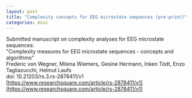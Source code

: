 ```yaml
---
layout: post
title: "Complexity concepts for EEG microstate sequences (pre-print)"
categories: misc
---
```


Submitted manuscript on complexity analyses for EEG microstate sequences:  
"Complexity measures for EEG microstate sequences - concepts and algorithms"  
Frederic von Wegner, Milena Wiemers, Gesine Hermann, Inken Tödt, Enzo Tagliazucchi, 
Helmut Laufs  
doi: 10.21203/rs.3.rs-2878411/v1  
[https://www.researchsquare.com/article/rs-2878411/v1](https://www.researchsquare.com/article/rs-2878411/v1)  
